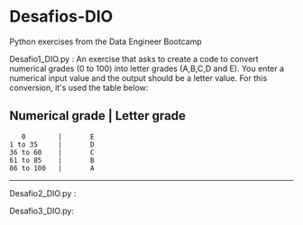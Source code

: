 # Desafios-DIO
Python exercises from the Data Engineer Bootcamp

Desafio1_DIO.py : 
An exercise that asks to create a code to convert numerical grades (0 to 100) into letter grades (A,B,C,D and E).
You enter a numerical input value and the output should be a letter value.
For this conversion, it's used the table below:

Numerical grade | Letter grade
--------------------------------
       0        |       E
    1 to 35     |       D
    36 to 60    |       C
    61 to 85    |       B
    86 to 100   |       A
---------------------------------
    
    
Desafio2_DIO.py : 




Desafio3_DIO.py:




